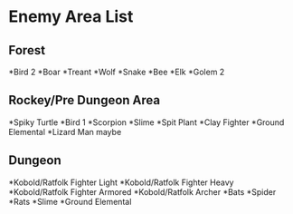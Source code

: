 # Enemy Area List

## Forest
*Bird 2
*Boar
*Treant
*Wolf
*Snake
*Bee
*Elk
*Golem 2

## Rockey/Pre Dungeon Area
*Spiky Turtle
*Bird 1
*Scorpion
*Slime
*Spit Plant
*Clay Fighter
*Ground Elemental
*Lizard Man maybe

## Dungeon
*Kobold/Ratfolk Fighter Light
*Kobold/Ratfolk Fighter Heavy
*Kobold/Ratfolk Fighter Armored
*Kobold/Ratfolk Archer
*Bats
*Spider
*Rats
*Slime
*Ground Elemental
